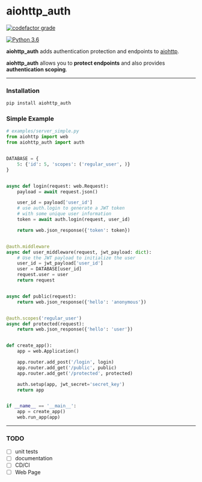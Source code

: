# aiohttp_auth

[![codefactor grade](https://www.codefactor.io/repository/github/mgurdal/aiohttp_auth/badge?style=flat-square)](https://www.codefactor.io/repository/github/mgurdal/aiohttp_auth/badge?style=flat-square)

[![Python 3.6](https://img.shields.io/badge/python-3.6-brightgreen.svg?style=flat-square)](https://www.python.org/downloads/release/python-360?style=flat-square)


**aiohttp_auth** adds authentication protection and endpoints to [aiohttp](https://github.com/aio-libs/aiohttp). 

**aiohttp_auth** allows you to **protect endpoints** and also provides **authentication scoping**.

------

### Installation
```bash
pip install aiohttp_auth
```

### Simple Example
```python
# examples/server_simple.py
from aiohttp import web
from aiohttp_auth import auth


DATABASE = {
    5: {'id': 5, 'scopes': ('regular_user', )}
}


async def login(request: web.Request):
    payload = await request.json()

    user_id = payload['user_id']
    # use auth.login to generate a JWT token
    # with some unique user information
    token = await auth.login(request, user_id)

    return web.json_response({'token': token})


@auth.middleware
async def user_middleware(request, jwt_payload: dict):
    # Use the JWT payload to initialize the user
    user_id = jwt_payload['user_id']
    user = DATABASE[user_id]
    request.user = user
    return request


async def public(request):
    return web.json_response({'hello': 'anonymous'})


@auth.scopes('regular_user')
async def protected(request):
    return web.json_response({'hello': 'user'})


def create_app():
    app = web.Application()

    app.router.add_post('/login', login)
    app.router.add_get('/public', public)
    app.router.add_get('/protected', protected)

    auth.setup(app, jwt_secret='secret_key')
    return app


if __name__ == '__main__':
    app = create_app()
    web.run_app(app)

```
----
### TODO

- [ ] unit tests
- [ ] documentation
- [ ] CD/CI
- [ ] Web Page

